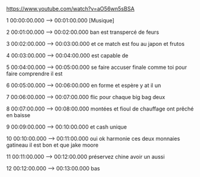 https://www.youtube.com/watch?v=aO56wn5sBSA

1 00:00:00.000 --\> 00:01:00.000 \[Musique\]

2 00:01:00.000 --\> 00:02:00.000 ban est transpercé de feurs

3 00:02:00.000 --\> 00:03:00.000 et ce match est fou au japon et frutos

4 00:03:00.000 --\> 00:04:00.000 est capable de

5 00:04:00.000 --\> 00:05:00.000 se faire accuser finale comme toi pour
faire comprendre il est

6 00:05:00.000 --\> 00:06:00.000 en forme et espère y at il un

7 00:06:00.000 --\> 00:07:00.000 flic pour chaque big bag deux

8 00:07:00.000 --\> 00:08:00.000 montées et fioul de chauffage ont
prêché en baisse

9 00:09:00.000 --\> 00:10:00.000 et cash unique

10 00:10:00.000 --\> 00:11:00.000 oui ok harmonie ces deux monnaies
gatineau il est bon et que jake moore

11 00:11:00.000 --\> 00:12:00.000 préservez chine avoir un aussi

12 00:12:00.000 --\> 00:13:00.000 bas
